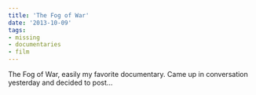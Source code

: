 ```yaml
---
title: 'The Fog of War'
date: '2013-10-09'
tags:
- missing
- documentaries
- film
---
```



<p>The Fog of War, easily my favorite documentary. Came up in conversation yesterday and decided to post&#8230;</p>
